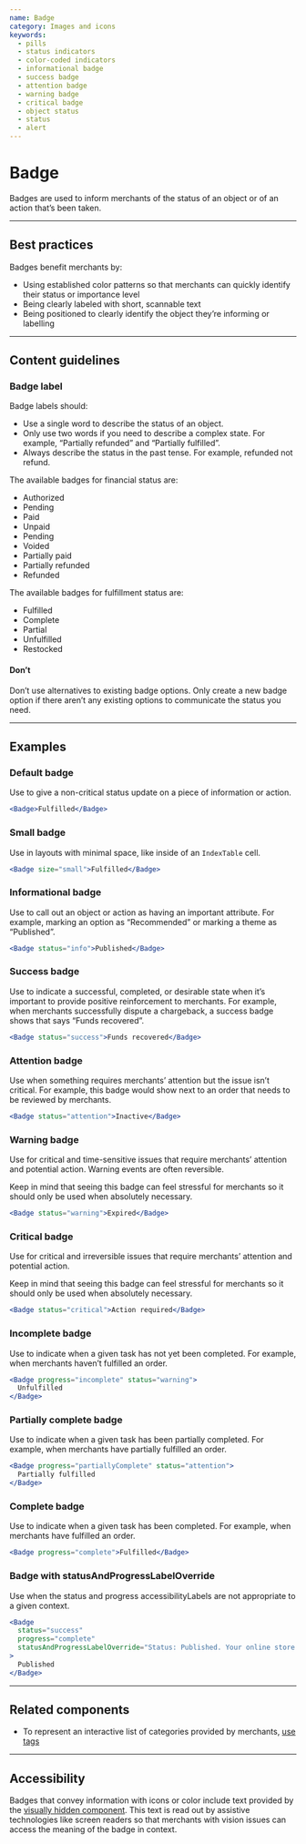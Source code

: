 ```yaml
---
name: Badge
category: Images and icons
keywords:
  - pills
  - status indicators
  - color-coded indicators
  - informational badge
  - success badge
  - attention badge
  - warning badge
  - critical badge
  - object status
  - status
  - alert
---
```


# Badge

Badges are used to inform merchants of the status of an object or of an action that’s been taken.

---

## Best practices

Badges benefit merchants by:

- Using established color patterns so that merchants can quickly identify their status or importance level
- Being clearly labeled with short, scannable text
- Being positioned to clearly identify the object they’re informing or labelling

---

## Content guidelines

### Badge label

Badge labels should:

- Use a single word to describe the status of an object.
- Only use two words if you need to describe a complex state. For example, “Partially refunded” and “Partially fulfilled”.
- Always describe the status in the past tense. For example, refunded not refund.

The available badges for financial status are:

- Authorized
- Pending
- Paid
- Unpaid
- Pending
- Voided
- Partially paid
- Partially refunded
- Refunded

The available badges for fulfillment status are:

- Fulfilled
- Complete
- Partial
- Unfulfilled
- Restocked

<!-- usagelist -->

#### Don’t

Don’t use alternatives to existing badge options. Only create a new badge option if there aren’t any existing options to communicate the status you need.

<!-- end -->

---

## Examples

### Default badge

Use to give a non-critical status update on a piece of information or action.

```jsx
<Badge>Fulfilled</Badge>
```

### Small badge

Use in layouts with minimal space, like inside of an `IndexTable` cell.

```jsx
<Badge size="small">Fulfilled</Badge>
```

### Informational badge

Use to call out an object or action as having an important attribute. For example, marking an option as “Recommended” or marking a theme as “Published”.

```jsx
<Badge status="info">Published</Badge>
```

### Success badge

Use to indicate a successful, completed, or desirable state when it’s important to provide positive reinforcement to merchants. For example, when merchants successfully dispute a chargeback, a success badge shows that says “Funds recovered”.

```jsx
<Badge status="success">Funds recovered</Badge>
```

### Attention badge

Use when something requires merchants’ attention but the issue isn’t critical. For example, this badge would show next to an order that needs to be reviewed by merchants.

```jsx
<Badge status="attention">Inactive</Badge>
```

### Warning badge

Use for critical and time-sensitive issues that require merchants’ attention and potential action. Warning events are often reversible.

Keep in mind that seeing this badge can feel stressful for merchants so it should only be used when absolutely necessary.

```jsx
<Badge status="warning">Expired</Badge>
```

### Critical badge

Use for critical and irreversible issues that require merchants’ attention and potential action.

Keep in mind that seeing this badge can feel stressful for merchants so it should only be used when absolutely necessary.

```jsx
<Badge status="critical">Action required</Badge>
```

### Incomplete badge

Use to indicate when a given task has not yet been completed. For example, when merchants haven’t fulfilled an order.

```jsx
<Badge progress="incomplete" status="warning">
  Unfulfilled
</Badge>
```

### Partially complete badge

Use to indicate when a given task has been partially completed. For example, when merchants have partially fulfilled an order.

```jsx
<Badge progress="partiallyComplete" status="attention">
  Partially fulfilled
</Badge>
```

### Complete badge

Use to indicate when a given task has been completed. For example, when merchants have fulfilled an order.

```jsx
<Badge progress="complete">Fulfilled</Badge>
```

### Badge with statusAndProgressLabelOverride

Use when the status and progress accessibilityLabels are not appropriate to a given context.

```jsx
<Badge
  status="success"
  progress="complete"
  statusAndProgressLabelOverride="Status: Published. Your online store is visible."
>
  Published
</Badge>
```

---

## Related components

- To represent an interactive list of categories provided by merchants, [use tags](https://polaris.shopify.com/components/tag)

---

## Accessibility

Badges that convey information with icons or color include text provided by the [visually hidden component](https://polaris.shopify.com/components/visually-hidden#navigation). This text is read out by assistive technologies like screen readers so that merchants with vision issues can access the meaning of the badge in context.
